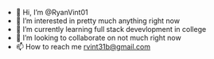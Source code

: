 - 👋 Hi, I’m @RyanVint01
- 👀 I’m interested in pretty much anything right now 
- 🌱 I’m currently learning full stack devevlopment in college
- 💞️ I’m looking to collaborate on not much right now
- 📫 How to reach me rvint31b@gmail.com

<!---
RyanVint01/RyanVint01 is a ✨ special ✨ repository because its `README.md` (this file) appears on your GitHub profile.
You can click the Preview link to take a look at your changes.
--->
